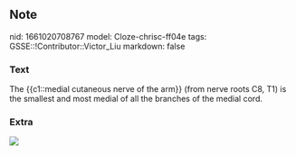 ## Note
nid: 1661020708767
model: Cloze-chrisc-ff04e
tags: GSSE::!Contributor::Victor_Liu
markdown: false

### Text
The {{c1::medial cutaneous nerve of the arm}} (from nerve roots C8, T1) is the smallest and most medial of all the branches of the medial cord.

### Extra
<img src="paste-48de713afaa29a614a7fca892f86d351d4a035c3.jpg">
